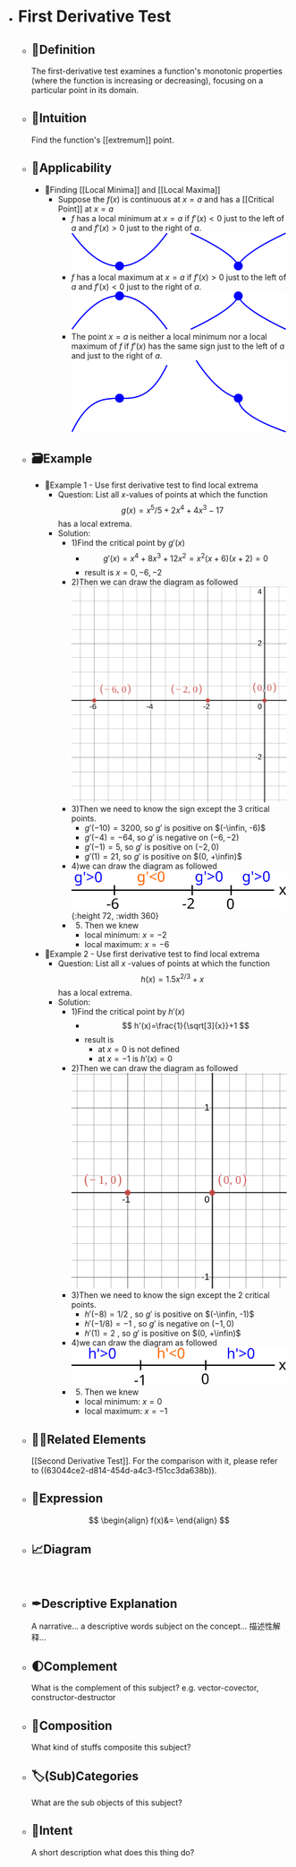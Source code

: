 - # First Derivative Test
	- ## 📝Definition
	  The first-derivative test examines a function's monotonic properties (where the function is increasing or decreasing), focusing on a particular point in its domain.
	- ## 🧠Intuition
	  Find the function's [[extremum]] point.
	- ## 🤳Applicability
		- 📌Finding [[Local Minima]] and [[Local Maxima]]
			- Suppose the $f(x)$ is continuous at $x=a$ and has a [[Critical Point]] at $x=a$
				- $f$ has a local minimum at $x=a$ if $f'(x)<0$ just to the left of $a$ and $f'(x)>0$ just to the right of $a$.
				  ![local minima](../assets/local_minima.svg)
				- $f$ has a local maximum at $x=a$ if $f'(x)>0$ just to the left of $a$ and $f'(x)<0$ just to the right of $a$.
				  ![local maxima](../assets/local_maxima.svg)
				- The point $x=a$ is neither a local minimum nor a local maximum of $f$ if $f'(x)$ has the same sign just to the left of $a$ and just to the right of $a$.
				  ![not_extrema](../assets/not_extrema.svg)
	- ## 🗃Example
		- 📌Example 1 - Use first derivative test to find local extrema
			- Question: List all $x$-values of points at which the function
			  $$
			  g(x)=x^5/5+2x^4+4x^3-17
			  $$
			  has a local extrema.
			- Solution:
				- 1)Find the critical point by $g'(x)$
					- $$
					  g'(x)=x^4+8x^3+12x^2=x^2(x+6)(x+2)=0
					  $$
					- result is  $x=0, -6, -2$
				- 2)Then we can draw the diagram as followed
				  ![name](../assets/critical_point_x^2(x+6)(x+2).svg)
				- 3)Then we need to know the sign except the 3 critical points.
					- $g'(-10)=3200$, so $g'$ is positive on $(-\infin, -6)$
					- $g'(-4)=-64$, so $g'$ is negative on $(-6, -2)$
					- $g'(-1)=5$, so $g'$ is positive on $(-2, 0)$
					- $g'(1)=21$, so $g'$ is positive on $(0, +\infin)$
				- 4)we can draw the diagram as followed
				  ![name](../assets/exclude_critical_point_x^2(x+6)(x+2).svg){:height 72, :width 360}
				- 5) Then we knew
					- local minimum: $x=-2$
					- local maximum: $x=-6$
		- 📌Example 2 - Use first derivative test to find local extrema
			- Question: List all $x$ -values of points at which the function  
			  $$
			  h(x)=1.5x^{2/3}+x
			  $$
			  has a local extrema.
			- Solution:
				- 1)Find the critical point by $h'(x)$
					- $$
					  h'(x)=\frac{1}{\sqrt[3]{x}}+1
					  $$
					- result is
						- at $x=0$ is not defined
						- at $x=-1$ is $h'(x)=0$
				- 2)Then we can draw the diagram as followed  
				  ![name](../assets/critical_point_h'(x)=frac{1}{sqrt[3]{x}}+1.svg)
				- 3)Then we need to know the sign except the 2 critical points.
					- $h'(-8)=1/2$ , so $g'$ is positive on $(-\infin, -1)$
					- $h'(-1/8)=-1$ , so $g'$ is negative on $(-1, 0)$
					- $h'(1)=2$ , so $g'$ is positive on $(0, +\infin)$
				- 4)we can draw the diagram as followed  
				  ![name](../assets/exclude_critical_point_h'(x)=frac{1}{sqrt[3]{x}}+1.svg)
				- 5) Then we knew
					- local minimum: $x=0$
					- local maximum: $x=-1$
	- ## 🙋‍♂️Related Elements
	  [[Second Derivative Test]]. For the comparison with it, please refer to ((63044ce2-d814-454d-a4c3-f51cc3da638b)).
	- ## 🧮Expression
	  $$
	  \begin{align}
	  f(x)&=
	  \end{align}
	  $$
	- ## 📈Diagram
	  ![name](../assets/name.png)
	- ## ✒Descriptive Explanation
	  A narrative... a descriptive words subject on the concept... 描述性解释…
	- ## 🌓Complement
	  What is the complement of this subject? e.g. vector-covector, constructor-destructor
	- ## 🧪Composition
	  What kind of stuffs composite this subject?
	- ## 🏷(Sub)Categories
	  What are the sub objects of this subject?
	- ## 🎯Intent
	   A short description what does this thing do?